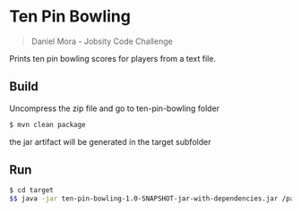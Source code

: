 # Ten Pin Bowling
> Daniel Mora - Jobsity Code Challenge



Prints ten pin bowling scores for players from a text file.

## Build

Uncompress the zip file and go to ten-pin-bowling folder

```sh
$ mvn clean package
```
the jar artifact will be generated in the target subfolder

## Run

```sh
$ cd target
$$ java -jar ten-pin-bowling-1.0-SNAPSHOT-jar-with-dependencies.jar /path/to/sample.txt

```
